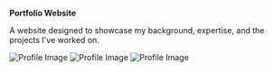 **Portfolio Website**

A website designed to showcase my background, expertise, and the projects I've worked on.


![Profile Image](images/1.jpg)
![Profile Image](images/2.jpg)
![Profile Image](images/3.jpg)